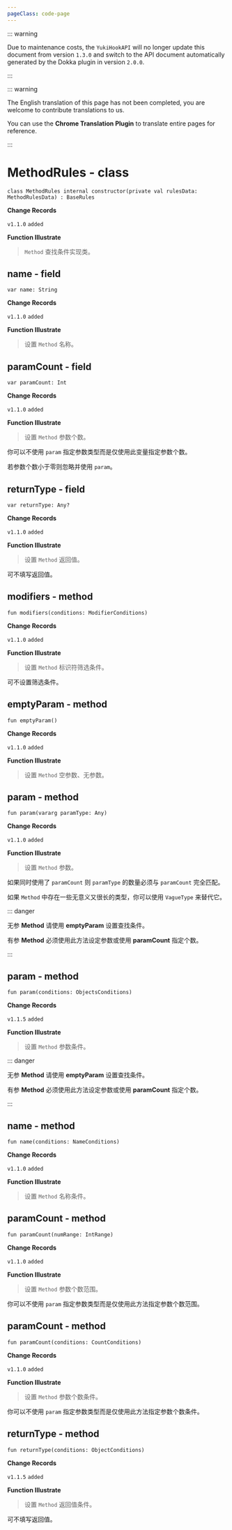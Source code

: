 ```yaml
---
pageClass: code-page
---
```


::: warning

Due to maintenance costs, the `YukiHookAPI` will no longer update this document from version `1.3.0` and switch to the API document automatically generated by the Dokka plugin in version `2.0.0`.

:::

::: warning

The English translation of this page has not been completed, you are welcome to contribute translations to us.

You can use the **Chrome Translation Plugin** to translate entire pages for reference.

:::

# MethodRules <span class="symbol">- class</span>

```kotlin:no-line-numbers
class MethodRules internal constructor(private val rulesData: MethodRulesData) : BaseRules
```

**Change Records**

`v1.1.0` `added`

**Function Illustrate**

> `Method` 查找条件实现类。

## name <span class="symbol">- field</span>

```kotlin:no-line-numbers
var name: String
```

**Change Records**

`v1.1.0` `added`

**Function Illustrate**

> 设置 `Method` 名称。

## paramCount <span class="symbol">- field</span>

```kotlin:no-line-numbers
var paramCount: Int
```

**Change Records**

`v1.1.0` `added`

**Function Illustrate**

> 设置 `Method` 参数个数。

你可以不使用 `param` 指定参数类型而是仅使用此变量指定参数个数。

若参数个数小于零则忽略并使用 `param`。

## returnType <span class="symbol">- field</span>

```kotlin:no-line-numbers
var returnType: Any?
```

**Change Records**

`v1.1.0` `added`

**Function Illustrate**

> 设置 `Method` 返回值。

可不填写返回值。

## modifiers <span class="symbol">- method</span>

```kotlin:no-line-numbers
fun modifiers(conditions: ModifierConditions)
```

**Change Records**

`v1.1.0` `added`

**Function Illustrate**

> 设置 `Method` 标识符筛选条件。

可不设置筛选条件。

## emptyParam <span class="symbol">- method</span>

```kotlin:no-line-numbers
fun emptyParam()
```

**Change Records**

`v1.1.0` `added`

**Function Illustrate**

> 设置 `Method` 空参数、无参数。

## param <span class="symbol">- method</span>

```kotlin:no-line-numbers
fun param(vararg paramType: Any)
```

**Change Records**

`v1.1.0` `added`

**Function Illustrate**

> 设置 `Method` 参数。

如果同时使用了 `paramCount` 则 `paramType` 的数量必须与 `paramCount` 完全匹配。

如果 `Method` 中存在一些无意义又很长的类型，你可以使用 `VagueType` 来替代它。

::: danger

无参 **Method** 请使用 **emptyParam** 设置查找条件。

有参 **Method** 必须使用此方法设定参数或使用 **paramCount** 指定个数。

:::

## param <span class="symbol">- method</span>

```kotlin:no-line-numbers
fun param(conditions: ObjectsConditions)
```

**Change Records**

`v1.1.5` `added`

**Function Illustrate**

> 设置 `Method` 参数条件。

::: danger

无参 **Method** 请使用 **emptyParam** 设置查找条件。

有参 **Method** 必须使用此方法设定参数或使用 **paramCount** 指定个数。

:::

## name <span class="symbol">- method</span>

```kotlin:no-line-numbers
fun name(conditions: NameConditions)
```

**Change Records**

`v1.1.0` `added`

**Function Illustrate**

> 设置 `Method` 名称条件。

## paramCount <span class="symbol">- method</span>

```kotlin:no-line-numbers
fun paramCount(numRange: IntRange)
```

**Change Records**

`v1.1.0` `added`

**Function Illustrate**

> 设置 `Method` 参数个数范围。

你可以不使用 `param` 指定参数类型而是仅使用此方法指定参数个数范围。

## paramCount <span class="symbol">- method</span>

```kotlin:no-line-numbers
fun paramCount(conditions: CountConditions)
```

**Change Records**

`v1.1.0` `added`

**Function Illustrate**

> 设置 `Method` 参数个数条件。

你可以不使用 `param` 指定参数类型而是仅使用此方法指定参数个数条件。

## returnType <span class="symbol">- method</span>

```kotlin:no-line-numbers
fun returnType(conditions: ObjectConditions)
```

**Change Records**

`v1.1.5` `added`

**Function Illustrate**

> 设置 `Method` 返回值条件。

可不填写返回值。